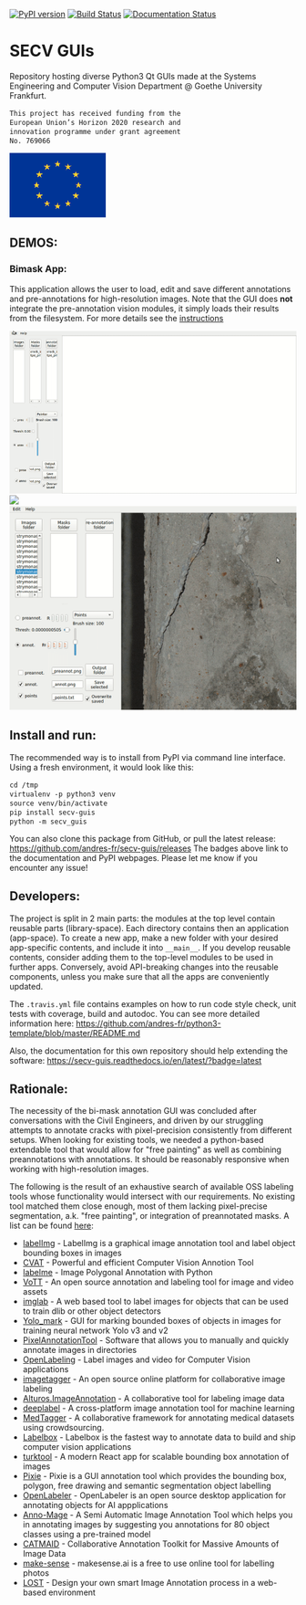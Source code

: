 [![PyPI version](https://badge.fury.io/py/secv-guis.svg)](https://badge.fury.io/py/secv-guis) [![Build Status](https://travis-ci.org/andres-fr/secv-guis.svg?branch=master)](https://travis-ci.org/andres-fr/secv-guis) [![Documentation Status](https://readthedocs.org/projects/secv-guis/badge/?version=latest)](https://secv-guis.readthedocs.io/en/latest/?badge=latest)

# SECV GUIs

Repository hosting diverse Python3 Qt GUIs made at the Systems Engineering and Computer Vision Department @ Goethe University Frankfurt.

```
This project has received funding from the
European Union’s Horizon 2020 research and
innovation programme under grant agreement
No. 769066
```

![](assets/flag_eu.png)

## DEMOS:

### Bimask App:

This application allows the user to load, edit and save different annotations and pre-annotations for high-resolution images. Note that the GUI does **not** integrate the pre-annotation vision modules, it simply loads their results from the filesystem. For more details see the [instructions](secv_guis/bimask_app/instructions.txt)

![](assets/bimask_demo_1.gif)
![](assets/bimask_demo_2.gif)
![](assets/bimask_dots_demo.gif)

## Install and run:

The recommended way is to install from PyPI via command line interface. Using a fresh environment, it would look like this:

```
cd /tmp
virtualenv -p python3 venv
source venv/bin/activate
pip install secv-guis
python -m secv_guis
```

You can also clone this package from GitHub, or pull the latest release: https://github.com/andres-fr/secv-guis/releases
The badges above link to the documentation and PyPI webpages. Please let me know if you encounter any issue!


## Developers:

The project is split in 2 main parts: the modules at the top level contain reusable parts (library-space). Each directory contains then an application (app-space).
To create a new app, make a new folder with your desired app-specific contents, and include it into `__main__`. If you develop reusable contents, consider adding them to the top-level modules to be used in further apps. Conversely, avoid API-breaking changes into the reusable components, unless you make sure that all the apps are conveniently updated.

The ``.travis.yml`` file contains examples on how to run code style check, unit tests with coverage, build and autodoc. You can see more detailed information here: https://github.com/andres-fr/python3-template/blob/master/README.md

Also, the documentation for this own repository should help extending the software: https://secv-guis.readthedocs.io/en/latest/?badge=latest

## Rationale:

The necessity of the bi-mask annotation GUI was concluded after conversations with the Civil Engineers, and driven by our struggling attempts to annotate cracks with pixel-precision consistently from different setups. When looking for existing tools, we needed a python-based extendable tool that would allow for "free painting"  as well as combining preannotations with annotations. It should be reasonably responsive when working with high-resolution images.

The following is the result of an exhaustive search of available OSS labeling tools whose functionality would intersect with our requirements. No existing tool matched them close enough, most of them lacking pixel-precise segmentation, a.k. "free painting", or integration of preannotated masks. A list can be found [here](https://github.com/heartexlabs/awesome-data-labeling):

* [labelImg](https://github.com/tzutalin/labelImg) - LabelImg is a graphical image annotation tool and label object bounding boxes in images
* [CVAT](https://github.com/opencv/cvat) - Powerful and efficient Computer Vision Annotion Tool
* [labelme](https://github.com/wkentaro/labelme) - Image Polygonal Annotation with Python
* [VoTT](https://github.com/microsoft/VoTT) - An open source annotation and labeling tool for image and video assets
* [imglab](https://github.com/NaturalIntelligence/imglab) - A web based tool to label images for objects that can be used to train dlib or other object detectors
* [Yolo_mark](https://github.com/AlexeyAB/Yolo_mark) - GUI for marking bounded boxes of objects in images for training neural network Yolo v3 and v2
* [PixelAnnotationTool](https://github.com/abreheret/PixelAnnotationTool) - Software that allows you to manually and quickly annotate images in directories
* [OpenLabeling](https://github.com/Cartucho/OpenLabeling) - Label images and video for Computer Vision applications
* [imagetagger](https://github.com/bit-bots/imagetagger) - An open source online platform for collaborative image labeling
* [Alturos.ImageAnnotation](https://github.com/AlturosDestinations/Alturos.ImageAnnotation) - A collaborative tool for labeling image data
* [deeplabel](https://github.com/jveitchmichaelis/deeplabel) - A cross-platform image annotation tool for machine learning
* [MedTagger](https://github.com/medtagger/MedTagger) - A collaborative framework for annotating medical datasets using crowdsourcing.
* [Labelbox](https://github.com/Labelbox/Labelbox) - Labelbox is the fastest way to annotate data to build and ship computer vision applications
* [turktool](https://github.com/jaxony/turktool) - A modern React app for scalable bounding box annotation of images
* [Pixie](https://github.com/buni-rock/Pixie) - Pixie is a GUI annotation tool which provides the bounding box, polygon, free drawing and semantic segmentation object labelling
* [OpenLabeler](https://github.com/kinhong/OpenLabeler) - OpenLabeler is an open source desktop application for annotating objects for AI appplications
* [Anno-Mage](https://github.com/virajmavani/semi-auto-image-annotation-tool) - A Semi Automatic Image Annotation Tool which helps you in annotating images by suggesting you annotations for 80 object classes using a pre-trained model
* [CATMAID](https://github.com/catmaid/CATMAID) - Collaborative Annotation Toolkit for Massive Amounts of Image Data
* [make-sense](https://github.com/SkalskiP/make-sense) - makesense.ai is a free to use online tool for labelling photos
* [LOST](https://github.com/l3p-cv/lost) - Design your own smart Image Annotation process in a web-based environment
